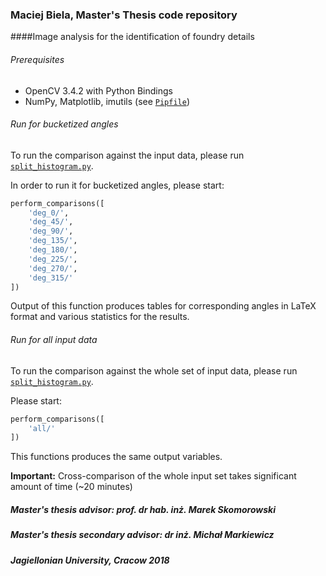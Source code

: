 ### Maciej Biela, Master's Thesis code repository
####Image analysis for the identification of foundry details

###### Prerequisites
- OpenCV 3.4.2 with Python Bindings
- NumPy, Matplotlib, imutils (see [`Pipfile`](Pipfile))

###### Run for bucketized angles
To run the comparison against the input data, please run [`split_histogram.py`](split_histogram.py).

In order to run it for bucketized angles, please start:
```python
perform_comparisons([
    'deg_0/',
    'deg_45/',
    'deg_90/',
    'deg_135/',
    'deg_180/',
    'deg_225/',
    'deg_270/',
    'deg_315/'
])
```

Output of this function produces tables for corresponding angles in LaTeX format and various statistics for the results.

###### Run for all input data
To run the comparison against the whole set of input data, please run [`split_histogram.py`](split_histogram.py).

Please start:
```python
perform_comparisons([
    'all/'
])
```

This functions produces the same output variables.

**Important:** Cross-comparison of the whole input set takes significant amount of time (~20 minutes)

##### Master's thesis advisor: prof. dr hab. inż. Marek Skomorowski
##### Master's thesis secondary advisor: dr inż. Michał Markiewicz
##### Jagiellonian University, Cracow 2018